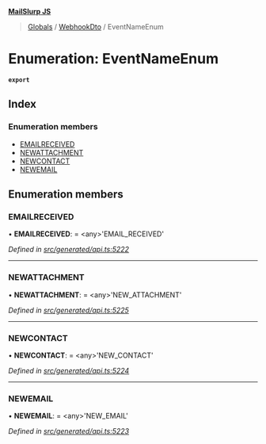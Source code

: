 **[MailSlurp JS](../README.md)**

> [Globals](../README.md) / [WebhookDto](../modules/webhookdto.md) / EventNameEnum

# Enumeration: EventNameEnum

**`export`** 

## Index

### Enumeration members

* [EMAILRECEIVED](webhookdto.eventnameenum.md#emailreceived)
* [NEWATTACHMENT](webhookdto.eventnameenum.md#newattachment)
* [NEWCONTACT](webhookdto.eventnameenum.md#newcontact)
* [NEWEMAIL](webhookdto.eventnameenum.md#newemail)

## Enumeration members

### EMAILRECEIVED

•  **EMAILRECEIVED**:  = \<any>'EMAIL\_RECEIVED'

*Defined in [src/generated/api.ts:5222](https://github.com/mailslurp/mailslurp-client/blob/05090ce/src/generated/api.ts#L5222)*

___

### NEWATTACHMENT

•  **NEWATTACHMENT**:  = \<any>'NEW\_ATTACHMENT'

*Defined in [src/generated/api.ts:5225](https://github.com/mailslurp/mailslurp-client/blob/05090ce/src/generated/api.ts#L5225)*

___

### NEWCONTACT

•  **NEWCONTACT**:  = \<any>'NEW\_CONTACT'

*Defined in [src/generated/api.ts:5224](https://github.com/mailslurp/mailslurp-client/blob/05090ce/src/generated/api.ts#L5224)*

___

### NEWEMAIL

•  **NEWEMAIL**:  = \<any>'NEW\_EMAIL'

*Defined in [src/generated/api.ts:5223](https://github.com/mailslurp/mailslurp-client/blob/05090ce/src/generated/api.ts#L5223)*
